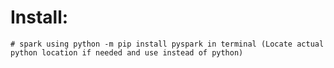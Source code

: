 # Install:
    # spark using python -m pip install pyspark in terminal (Locate actual python location if needed and use instead of python)